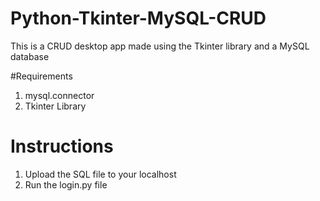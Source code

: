 # Python-Tkinter-MySQL-CRUD
This is a CRUD desktop app made using the Tkinter library and a MySQL database

#Requirements
1. mysql.connector
2. Tkinter Library

# Instructions
1. Upload the SQL file to your localhost
2. Run the login.py file
